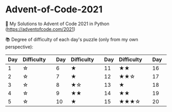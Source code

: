 # Advent-of-Code-2021
🎄 My Solutions to Advent of Code 2021 in Python (https://adventofcode.com/2021)





📚 Degree of difficulty of each day's puzzle (only from my own perspective):

| Day| Difficulty  | | Day| Difficulty  | | Day| Difficulty  | | Day| Difficulty  | | Day| Difficulty  | 
|----|-------------| -|----|-------------|-|----|-------------|-|----|-------------|-|----|-------------|
|1| ☆| |6| ★||11| ★★||16| ★★★★★||21||
|2| ☆| |7| ★||12| ★★☆||17| ★★☆||22||
|3| ☆| |8| ★☆||13| ★||18| ★★★||23||
|4| ☆| |9| ★★||14| ★★||19| ||24||
|5| ☆| |10| ★||15| ★★★☆||20| ||25||















